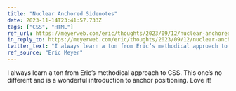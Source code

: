 ```yaml
---
title: "Nuclear Anchored Sidenotes"
date: 2023-11-14T23:41:57.733Z
tags: ["CSS", "HTML"]
ref_url: https://meyerweb.com/eric/thoughts/2023/09/12/nuclear-anchored-sidenotes/
in_reply_to: https://meyerweb.com/eric/thoughts/2023/09/12/nuclear-anchored-sidenotes/
twitter_text: "I always learn a ton from Eric’s methodical approach to CSS. This one’s no different and is a wonderful introduction to anchor positioning. Love it!"
ref_source: "Eric Meyer"
---
```


I always learn a ton from Eric’s methodical approach to CSS. This one’s no different and is a wonderful introduction to anchor positioning. Love it!
